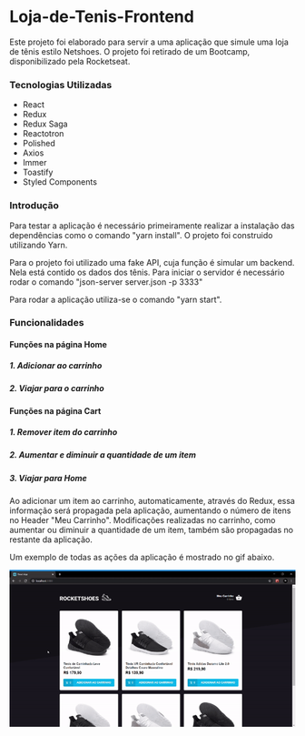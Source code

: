 # Loja-de-Tenis-Frontend

Este projeto foi elaborado para servir a uma aplicação que simule uma loja de tênis estilo Netshoes. O projeto foi retirado de um Bootcamp, disponibilizado pela Rocketseat.

### Tecnologias Utilizadas
* React
* Redux
* Redux Saga
* Reactotron
* Polished
* Axios
* Immer
* Toastify
* Styled Components

### Introdução

Para testar a aplicação é necessário primeiramente realizar a instalação das dependências como o comando "yarn install". O projeto foi construido utilizando Yarn.

Para o projeto foi utilizado uma fake API, cuja função é simular um backend. Nela está contido os dados dos tênis. Para iniciar o servidor é necessário rodar o comando "json-server server.json -p 3333"

Para rodar a aplicação utiliza-se o comando "yarn start".

### Funcionalidades

#### Funções na página Home
##### 1. Adicionar ao carrinho
##### 2. Viajar para o carrinho

#### Funções na página Cart
##### 1. Remover item do carrinho
##### 2. Aumentar e diminuir a quantidade de um item
##### 3. Viajar para Home

Ao adicionar um item ao carrinho, automaticamente, através do Redux, essa informação será propagada pela aplicação, aumentando o número de itens no Header "Meu Carrinho".
Modificações realizadas no carrinho, como aumentar ou diminuir a quantidade de um item, também são propagadas no restante da aplicação.

Um exemplo de todas as ações da aplicação é mostrado no gif abaixo.

![](example.gif)


